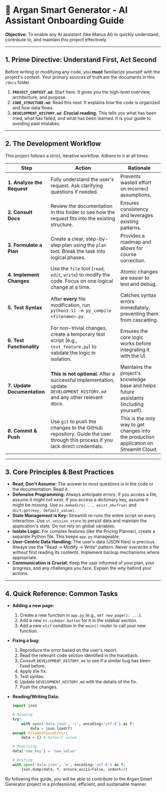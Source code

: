 # 🤖 Argan Smart Generator - AI Assistant Onboarding Guide

**Objective:** To enable any AI assistant (like Manus AI) to quickly understand, contribute to, and maintain this project effectively.

---

## 1. Prime Directive: Understand First, Act Second

Before writing or modifying any code, you **must** familiarize yourself with the project's context. Your primary sources of truth are the documents in this `/docs` folder.

1.  **`PROJECT_CONTEXT.md`**: Start here. It gives you the high-level overview, architecture, and purpose.
2.  **`CODE_STRUCTURE.md`**: Read this next. It explains *how* the code is organized and *how* data flows.
3.  **`DEVELOPMENT_HISTORY.md`**: **Crucial reading.** This tells you what has been tried, what has failed, and what has been learned. It is your guide to avoiding past mistakes.

---

## 2. The Development Workflow

This project follows a strict, iterative workflow. Adhere to it at all times.

| Step                       | Action                                                                                                                              | Rationale                                                                                             |
| -------------------------- | ----------------------------------------------------------------------------------------------------------------------------------- | ----------------------------------------------------------------------------------------------------- |
| **1. Analyze the Request** | Fully understand the user's request. Ask clarifying questions if needed.                                                            | Prevents wasted effort on incorrect assumptions.                                                      |
| **2. Consult Docs**        | Review the documentation in this folder to see how the request fits into the existing structure.                                    | Ensures consistency and leverages existing patterns.                                                  |
| **3. Formulate a Plan**    | Create a clear, step-by-step plan using the `plan` tool. Break the task into logical phases.                                        | Provides a roadmap and allows for course correction.                                                  |
| **4. Implement Changes**   | Use the `file` tool (`read`, `edit`, `write`) to modify the code. Focus on one logical change at a time.                             | Atomic changes are easier to test and debug.                                                          |
| **5. Test Syntax**         | After **every** file modification, run `python3.11 -m py_compile <filename>.py`.                                                    | Catches syntax errors immediately, preventing them from cascading.                                    |
| **6. Test Functionality**  | For non-trivial changes, create a temporary test script (e.g., `test_feature.py`) to validate the logic in isolation.             | Ensures the core logic works before integrating it with the UI.                                       |
| **7. Update Documentation**| **This is not optional.** After a successful implementation, update `DEVELOPMENT_HISTORY.md` and any other relevant docs. | Maintains the project's knowledge base and helps future assistants (including yourself).              |
| **8. Commit & Push**       | Use `git` to push the changes to the GitHub repository. Guide the user through this process if you lack direct credentials.       | This is the only way to get changes into the production application on Streamlit Cloud.               |

---

## 3. Core Principles & Best Practices

-   **Read, Don't Assume:** The answer to most questions is in the code or the documentation. Read it.
-   **Defensive Programming:** Always anticipate errors. If you access a file, assume it might not exist. If you access a dictionary key, assume it might be missing. Use `os.makedirs(..., exist_ok=True)` and `dict.get(key, default_value)`.
-   **State Management is Key:** Streamlit re-runs the entire script on every interaction. Use `st.session_state` to persist data and maintain the application's state. Do not rely on global variables.
-   **Isolate Logic:** For complex features (like the Pricing Planner), create a separate Python file. This keeps `app.py` manageable.
-   **User-Centric Data Handling:** The user's data (JSON files) is precious. Always use the "Read -> Modify -> Write" pattern. Never overwrite a file without first reading its contents. Implement backup mechanisms where appropriate.
-   **Communication is Crucial:** Keep the user informed of your plan, your progress, and any challenges you face. Explain the *why* behind your actions.

---

## 4. Quick Reference: Common Tasks

-   **Adding a new page:**
    1.  Create a new function in `app.py` (e.g., `def new_page(): ...`).
    2.  Add a new `st.sidebar.button` for it in the sidebar section.
    3.  Add a new `elif` condition in the `main()` router to call your new function.

-   **Fixing a bug:**
    1.  Reproduce the error based on the user's report.
    2.  Read the relevant code section identified in the traceback.
    3.  Consult `DEVELOPMENT_HISTORY.md` to see if a similar bug has been fixed before.
    4.  Apply the fix.
    5.  Test syntax.
    6.  Update `DEVELOPMENT_HISTORY.md` with the details of the fix.
    7.  Push the changes.

-   **Reading/Writing Data:**
    ```python
    import json

    # Reading
    try:
        with open('data.json', 'r', encoding='utf-8') as f:
            data = json.load(f)
    except FileNotFoundError:
        data = {} # Default value

    # Modifying
    data['new_key'] = 'new_value'

    # Writing
    with open('data.json', 'w', encoding='utf-8') as f:
        json.dump(data, f, ensure_ascii=False, indent=4)
    ```

By following this guide, you will be able to contribute to the Argan Smart Generator project in a professional, efficient, and sustainable manner.

